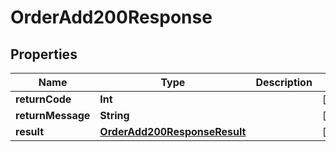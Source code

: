 

# OrderAdd200Response


## Properties

Name | Type | Description | Notes
------------ | ------------- | ------------- | -------------
**returnCode** | **Int** |  |  [optional]
**returnMessage** | **String** |  |  [optional]
**result** | [**OrderAdd200ResponseResult**](OrderAdd200ResponseResult.md) |  |  [optional]



